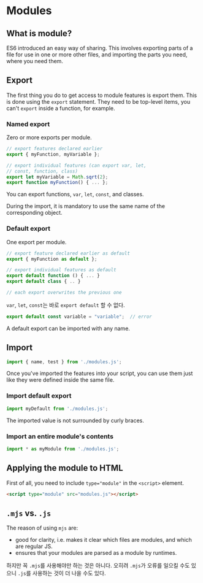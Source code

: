 # Modules

## What is module?

ES6 introduced an easy way of sharing. This involves exporting parts of a file for use in one or more other files, and importing the parts you need, where you need them.



## Export

The first thing you do to get access to module features is export them. This is done using the `export` statement. They need to be top-level items, you can't `export` inside a function, for example.

### Named export

Zero or more exports per module.

```js
// export features declared earlier
export { myFunction, myVariable };

// export individual features (can export var, let,
// const, function, class)
export let myVariable = Math.sqrt(2);
export function myFunction() { ... };
```

You can export functions, `var`, `let`, `const`, and classes. 

During the import, it is mandatory to use the same name of the corresponding object.

### Default export

One export per module.

```js
// export feature declared earlier as default
export { myFunction as default };

// export individual features as default
export default function () { ... }
export default class { .. }

// each export overwrites the previous one
```

`var`, `let`, `const`는 바로 `export default` 할 수 없다.

```js
export default const variable = "variable";  // error
```

A default export can be imported with any name.



## Import

```js
import { name, test } from './modules.js';
```

Once you've imported the features into your script, you can use them just like they were defined inside the same file.

### Import default export

```js
import myDefault from './modules.js';
```

The imported value is not surrounded by curly braces.

### Import an entire module's contents

```js
import * as myModule from './modules.js';
```





## Applying the module to HTML

First of all, you need to include `type="module"` in the `<script>` element.

```html
<script type="module" src="modules.js"></script>
```



## `.mjs` vs. `.js`

The reason of using `mjs` are:

- good for clarity, i.e. makes it clear which files are modules, and which are regular JS.
- ensures that your modules are parsed as a module by runtimes.

하지만 꼭 `.mjs`를 사용해야만 하는 것은 아니다. 오히려 `.mjs`가 오류를 일으킬 수도 있으니 `.js`를 사용하는 것이 더 나을 수도 있다.



